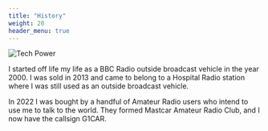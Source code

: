 ```yaml
---
title: "History"
weight: 20
header_menu: true
---
```


![Tech Power](img/techpower-on.jpg)

I started off life my life as a BBC Radio outside broadcast vehicle in the year
2000. I was sold in 2013 and came to belong to a Hospital Radio station where I
was still used as an outside broadcast vehicle.

In 2022 I was bought by a handful of Amateur Radio users who intend to use me to
talk to the world. They formed Mastcar Amateur Radio Club, and I now have the
callsign G1CAR.
